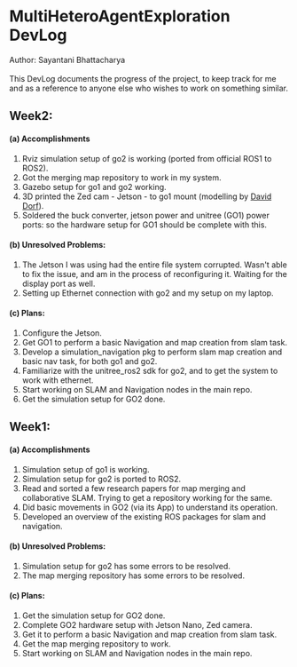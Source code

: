 # MultiHeteroAgentExploration DevLog

Author: Sayantani Bhattacharya </br>
</br>
This DevLog documents the progress of the project, to keep track for me and as a reference to anyone else who wishes to work on something similar.

## Week2:

#### (a) Accomplishments
  1. Rviz simulation setup of go2 is working (ported from official ROS1 to ROS2).
  2. Got the merging map repository to work in my system.
  3. Gazebo setup for go1 and go2 working.
  4. 3D printed the Zed cam - Jetson - to go1 mount (modelling by [David Dorf](https://www.daviddorf.com/home)).
  5. Soldered the buck converter, jetson power and unitree (GO1) power ports: so the hardware setup for GO1 should be complete with this.

#### (b) Unresolved Problems:
  1. The Jetson I was using had the entire file system corrupted. Wasn't able to fix the issue, and am in the process of reconfiguring it. Waiting for the display port as well.
  2. Setting up Ethernet connection with go2 and my setup on my laptop.

#### (c) Plans: 
  1. Configure the Jetson.
  2. Get GO1 to perform a basic Navigation and map creation from slam task.
  3. Develop a simulation_navigation pkg to perform slam map creation and basic nav task, for both go1 and go2.
  4. Familiarize with the unitree_ros2 sdk for go2, and to get the system to work with ethernet.
  5. Start working on SLAM and Navigation nodes in the main repo.
  6. Get the simulation setup for GO2 done.

## Week1:

#### (a) Accomplishments
  1. Simulation setup of go1 is working.
  2. Simulation setup for go2 is ported to ROS2.
  3. Read and sorted a few research papers for map merging and collaborative SLAM. Trying to get a repository working for the same.
  4. Did basic movements in GO2 (via its App) to understand its operation.
  5. Developed an overview of the existing ROS packages for slam and navigation.

#### (b) Unresolved Problems:
  1. Simulation setup for go2 has some errors to be resolved.
  2. The map merging repository has some errors to be resolved.

#### (c) Plans: 
  1. Get the simulation setup for GO2 done.
  2. Complete GO2 hardware setup with Jetson Nano, Zed camera.
  3. Get it to perform a basic Navigation and map creation from slam task.
  4. Get the map merging repository to work.
  5. Start working on SLAM and Navigation nodes in the main repo.
